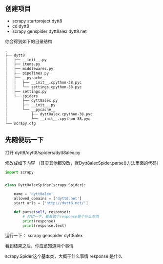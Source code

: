 ## 创建项目
- scrapy startproject dytt8
- cd dytt8
- scrapy genspider dytt8alex dytt8.net

你会得到如下的目录结构

```bash
.
├── dytt8
│   ├── __init__.py
│   ├── items.py
│   ├── middlewares.py
│   ├── pipelines.py
│   ├── __pycache__
│   │   ├── __init__.cpython-38.pyc
│   │   └── settings.cpython-38.pyc
│   ├── settings.py
│   └── spiders
│       ├── dytt8alex.py
│       ├── __init__.py
│       └── __pycache__
│           ├── dytt8alex.cpython-38.pyc
│           └── __init__.cpython-38.pyc
└── scrapy.cfg

```


## 先随便玩一下

打开 dytt8/dytt8/spiders/dytt8alex.py

修改成如下内容
（其实其他都没改，就Dytt8alexSpider.parse()方法里面的代码）

```python
import scrapy


class Dytt8alexSpider(scrapy.Spider):

    name = 'dytt8alex'
    allowed_domains = ['dytt8.net']
    start_urls = ['http://dytt8.net/']

    def parse(self, response):
        # 打印一下，看看这个response是个什么东西
        print(response)
        print(response.text)
```

运行一下： scrapy genspider dytt8alex

看到结果之后，你应该知道两个事情

scrapy.Spider这个基本类，大概干什么事情
response 是什么
